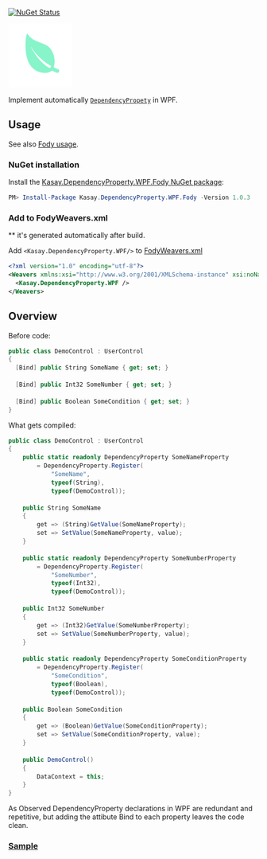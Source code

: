 [![NuGet Status](http://img.shields.io/nuget/v/Kasay.DependencyProperty.WPF.Fody.svg?style=flat&max-age=86400)](https://www.nuget.org/packages/Kasay.DependencyProperty.WPF.Fody/)

![Icon](https://raw.githubusercontent.com/robinzevallos/robinzevallos.github.io/master/kasay_icon.png)
      
Implement automatically [`DependencyPropety`](https://docs.microsoft.com/en-us/dotnet/framework/wpf/advanced/how-to-implement-a-dependency-property) in WPF.

## Usage

See also [Fody usage](https://github.com/Fody/Fody#usage).

### NuGet installation

Install the [Kasay.DependencyProperty.WPF.Fody NuGet package](https://www.nuget.org/packages/Kasay.DependencyProperty.WPF.Fody/):

```powershell
PM> Install-Package Kasay.DependencyProperty.WPF.Fody -Version 1.0.3	
```
### Add to FodyWeavers.xml
** it's generated automatically after build.

Add `<Kasay.DependencyProperty.WPF/>` to [FodyWeavers.xml](https://github.com/Fody/Fody#add-fodyweaversxml)

```xml
<?xml version="1.0" encoding="utf-8"?>
<Weavers xmlns:xsi="http://www.w3.org/2001/XMLSchema-instance" xsi:noNamespaceSchemaLocation="FodyWeavers.xsd">
  <Kasay.DependencyProperty.WPF />
</Weavers>
```

## Overview

Before code:

```csharp
public class DemoControl : UserControl
{
  [Bind] public String SomeName { get; set; }

  [Bind] public Int32 SomeNumber { get; set; }

  [Bind] public Boolean SomeCondition { get; set; }
}
```

What gets compiled:

```csharp
public class DemoControl : UserControl
{
    public static readonly DependencyProperty SomeNameProperty 
        = DependencyProperty.Register(
            "SomeName", 
            typeof(String), 
            typeof(DemoControl));

    public String SomeName
    {
        get => (String)GetValue(SomeNameProperty);
        set => SetValue(SomeNameProperty, value);
    }

    public static readonly DependencyProperty SomeNumberProperty 
        = DependencyProperty.Register(
            "SomeNumber", 
            typeof(Int32), 
            typeof(DemoControl));

    public Int32 SomeNumber
    {
        get => (Int32)GetValue(SomeNumberProperty);
        set => SetValue(SomeNumberProperty, value);
    }

    public static readonly DependencyProperty SomeConditionProperty 
        = DependencyProperty.Register(
            "SomeCondition", 
            typeof(Boolean),
            typeof(DemoControl));

    public Boolean SomeCondition
    {
        get => (Boolean)GetValue(SomeConditionProperty);
        set => SetValue(SomeConditionProperty, value);
    }

    public DemoControl()
    {
        DataContext = this;
    }
}
```
As Observed DependencyProperty declarations in WPF are redundant and repetitive, but adding the attibute Bind to each property leaves the code clean.

### [Sample](https://github.com/robinzevallos/Sample.DependencyProperty.WPF)
